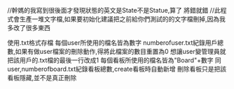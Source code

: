 //幹媽的我寫到很後面才發現狀態的英文是State不是Statue,算了 將錯就錯
//此程式會生產一堆文字檔,如果要初始化建議把之前給你們測試的的文字檔刪掉,因為我多改了很多東西

使用.txt格式存檔
每個user所使用的檔名皆為數字
numberofuser.txt紀錄用戶總數,如果有做user檔案的刪除動作,得將此檔案的數目重置為0
想讓user變管理員就把該用戶的.txt檔的最後一行改成1
每個看板所使用的檔名皆為"Board"+數字
同user,numberofboard.txt紀錄看板總數,create看板時自動新增
刪除看板只是把該看板隱藏,並不是真正刪除
